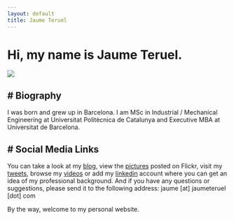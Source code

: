 ```yaml
---
layout: default
title: Jaume Teruel
---
```

# Hi, my name is Jaume Teruel.

![][1]  

## # Biography

I was born and grew up in Barcelona. I am MSc in Industrial / Mechanical Engineering at Universitat Politècnica de Catalunya and Executive MBA at Universitat de Barcelona.  

## # Social Media Links

You can take a look at my [blog][2], view the [pictures][3] posted on Flickr, visit my [tweets][4], browse my [videos][5] or add my [linkedin][7] account where you can get an idea of my professional background. And if you have any questions or suggestions, please send it to the following address: jaume [at] jaumeteruel [dot] com  

By the way, welcome to my personal website.  


   [1]: /images/me.png
   [2]: http://www.lerion.com
   [3]: http://www.flickr.com/photos/lerion
   [4]: http://twitter.com/jaumeteruel
   [5]: http://www.vimeo.com/lerion/videos
   [6]: http://www.facebook.com/jaume.teruel
   [7]: http://es.linkedin.com/in/jaumeteruel